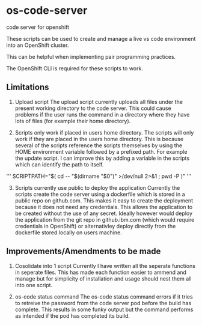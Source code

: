 # os-code-server
code server for openshift 

These scripts can be used to create and manage a live vs code environment into an OpenShift cluster.

This can be helpful when implementing pair programming practices.

The OpenShift CLI is required for these scripts to work.

## Limitations

1. Upload script
The upload script currently uploads all files under the present working directory to the code server. This could cause problems if the user runs the command in 
a directory where they have lots of files (for example their home directory).

2. Scripts only work if placed in users home directory.
The scripts will only work if they are placed in the users home directory. This is because several of the scripts reference the scripts themselves by using
the HOME environment variable followed by a prefixed path. For example the update script. I can improve this by adding a variable in the scripts which can identify
the path to itself.

'''
SCRIPTPATH="$( cd -- "$(dirname "$0")" >/dev/null 2>&1 ; pwd -P )"
'''

3. Scripts currently use public to deploy the application
Currently the scripts create the code server using a dockerfile which is stored in a public repo on github.com. This makes it easy to create the deployment
because it does not need any credentials. This allows the application to be created without the use of any secret. Ideally however would deploy the application from the git repo in github.ibm.com (which would require credentials in OpenShift) or alternativley deploy directly from the dockerfile stored locally on users machine.

## Improvements/Amendments to be made

1. Cosolidate into 1 script
Currently I have written all the seperate functions in seperate files. This has made each function easier to ammend and manage but for simplicity of installation 
and usage should nest them all into one script.

2. os-code status command
The os-code status command errors if it tries to retreive the password from the code server pod before the build has complete. This results in some funky output
but the command performs as intended if the pod has completed its build.
